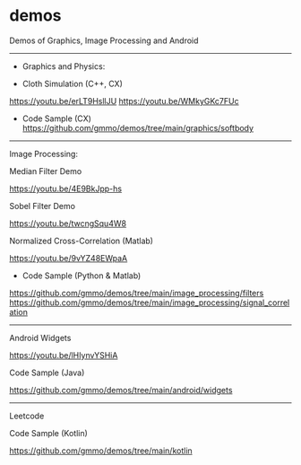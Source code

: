 # demos
Demos of Graphics, Image Processing and Android
_______________________________________________
* Graphics and Physics:

- Cloth Simulation (C++, CX)

https://youtu.be/erLT9HsllJU
https://youtu.be/WMkyGKc7FUc

- Code Sample (CX)
https://github.com/gmmo/demos/tree/main/graphics/softbody
_______________________________________________

Image Processing:

Median Filter Demo

https://youtu.be/4E9BkJpp-hs

Sobel Filter Demo

https://youtu.be/twcngSqu4W8

Normalized Cross-Correlation (Matlab)

https://youtu.be/9vYZ48EWpaA

* Code Sample (Python & Matlab)

https://github.com/gmmo/demos/tree/main/image_processing/filters
https://github.com/gmmo/demos/tree/main/image_processing/signal_correlation
_______________________________________________
Android Widgets

https://youtu.be/lHIynvYSHiA

Code Sample (Java)

https://github.com/gmmo/demos/tree/main/android/widgets
_______________________________________________
Leetcode

Code Sample (Kotlin)

https://github.com/gmmo/demos/tree/main/kotlin


